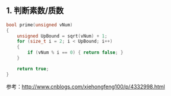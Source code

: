 ## 1. 判断素数/质数
```C++
bool prime(unsigned vNum)
{
	unsigned UpBound = sqrt(vNum) + 1;
	for (size_t i = 2; i < UpBound; i++)
	{
		if (vNum % i == 0) { return false; }
	}

	return true;
}
```
参考：http://www.cnblogs.com/xiehongfeng100/p/4332998.html

